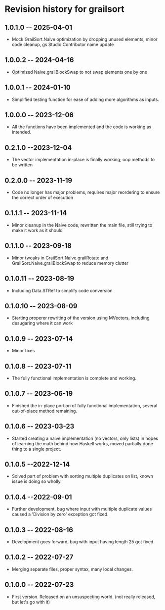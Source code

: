 # Revision history for grailsort

## 1.0.1.0 -- 2025-04-01

* Mock GrailSort.Naive optimization by dropping unused elements, minor code cleanup, gs Studio Contributor name update

## 1.0.0.2 -- 2024-04-16

* Optimized Naive.grailBlockSwap to not swap elements one by one

## 1.0.0.1 -- 2024-01-10

* Simplified testing function for ease of adding more algorithms as inputs.

## 1.0.0.0 -- 2023-12-06

* All the functions have been implemented and the code is working as intended.

## 0.2.1.0 --2023-12-04

* The vector implementation in-place is finally working; oop methods to be written

## 0.2.0.0 -- 2023-11-19

* Code no longer has major problems, requires major reordering to ensure the correct order of execution

## 0.1.1.1 -- 2023-11-14

* Minor cleanup in the Naive code, rewritten the main file, still trying to make it work as it should

## 0.1.1.0 -- 2023-09-18

* Minor tweaks in GrailSort.Naive.grailRotate and GrailSort.Naive.grailBlockSwap to reduce memory clutter

## 0.1.0.11 -- 2023-08-19

* Including Data.STRef to simplify code conversion

## 0.1.0.10 -- 2023-08-09

* Starting properer rewriting of the version using MVectors, including desugaring where it can work

## 0.1.0.9 -- 2023-07-14

* Minor fixes

## 0.1.0.8 -- 2023-07-11

* The fully functional implementation is complete and working.

## 0.1.0.7 -- 2023-06-19

* Finished the in-place portion of fully functional implementation, several out-of-place method remaining.

## 0.1.0.6 -- 2023-03-23

* Started creating a naive implementation (no vectors, only lists) in hopes of learning the math behind how Haskell works, moved partially done thing to a single project.

## 0.1.0.5 --2022-12-14

* Solved part of problem with sorting multiple duplicates on list, known issue is doing so wholly.

## 0.1.0.4 --2022-09-01

* Further development, bug where input with multiple duplicate values caused a 'Division by zero' exception got fixed.

## 0.1.0.3 -- 2022-08-16

* Development goes forward, bug with input having length 25 got fixed.

## 0.1.0.2 -- 2022-07-27

* Merging separate files, proper syntax, many local changes.

## 0.1.0.0 -- 2022-07-23

* First version. Released on an unsuspecting world. (not really released, but let's go with it)
